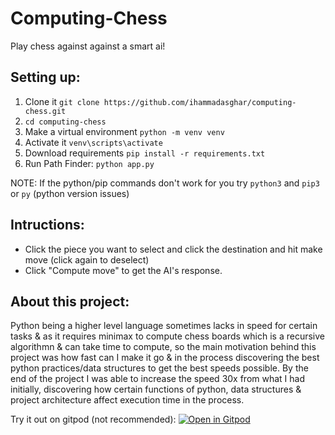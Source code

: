# Computing-Chess
Play chess against against a smart ai!

## Setting up:
1. Clone it `git clone https://github.com/ihammadasghar/computing-chess.git`
2. `cd computing-chess`
3. Make a virtual environment `python -m venv venv`
4. Activate it `venv\scripts\activate`
5. Download requirements `pip install -r requirements.txt`
6. Run Path Finder: `python app.py`

NOTE: If the python/pip commands don't work for you try `python3` and `pip3` or `py` (python version issues)

## Intructions:
- Click the piece you want to select and click the destination and hit make move (click again to deselect)
- Click "Compute move" to get the AI's response.

## About this project:
Python being a higher level language sometimes lacks in speed for certain tasks & as it requires minimax to compute chess boards which is a recursive algorithmn & can take time to compute, so the main motivation behind this project was how fast can I make it go & in the process discovering the best python practices/data structures to get the best speeds possible.
By the end of the project I was able to increase the speed 30x from what I had initially, discovering how certain functions of python, data structures & project architecture affect execution time in the process.

Try it out on gitpod (not recommended): [![Open in Gitpod](https://gitpod.io/button/open-in-gitpod.svg)](https://gitpod.io/#https://github.com/ihammadasghar/Computing-Chess)
